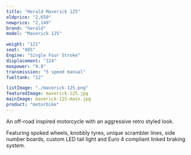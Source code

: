 ```yaml
---
title: "Herald Maverick 125"
oldprice: "2,650"
newprice: "2,149"
brand: "herald"
model: "Maverick 125"

weight: "121"
seat: "885"
Engine: "Single Four Stroke"
displacement: "124"
maxpower: "9.8"
transmission: "5 speed manual"
fueltank: "12"

listImage: "./maverick-125.png"
featuredImage: maverick-125.jpg
mainImage: maverick-125-main.jpg
product: "motorbike"
---
```


An off-road inspired motorcycle with an aggressive retro styled look.

Featuring spoked wheels, knobbly tyres, unique scrambler lines, side number boards, custom LED tail light and Euro 4 compliant linked braking system.